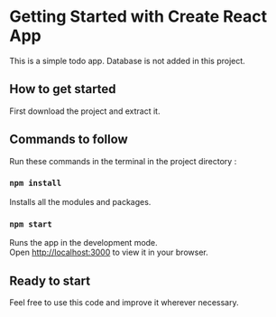 # Getting Started with Create React App

This is a simple todo app. Database is not added in this project.

## How to get started

First download the project and extract it.

## Commands to follow

Run these commands in the terminal in the project directory :

### `npm install`

Installs all the modules and packages.

### `npm start`

Runs the app in the development mode.\
Open [http://localhost:3000](http://localhost:3000) to view it in your browser.

## Ready to start

Feel free to use this code and improve it wherever necessary.



